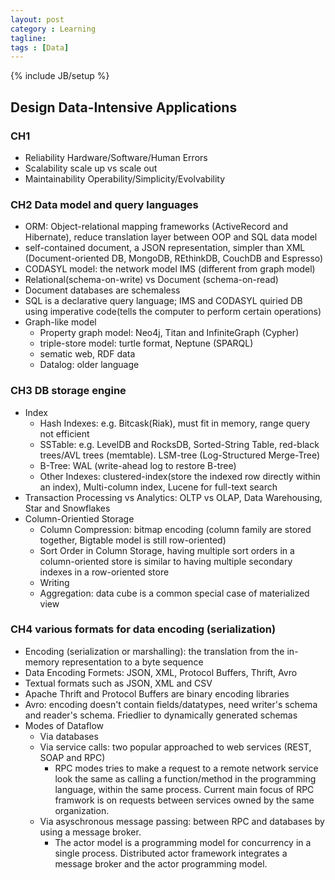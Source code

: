 ```yaml
---
layout: post
category : Learning
tagline: 
tags : [Data]
---
```

{% include JB/setup %}

## Design Data-Intensive Applications

### CH1 
  * Reliability		Hardware/Software/Human Errors 
  * Scalability 	scale up vs scale out
  * Maintainability	Operability/Simplicity/Evolvability

### CH2 Data model and query languages
  * ORM: Object-relational mapping frameworks (ActiveRecord and Hibernate), reduce translation layer between OOP and SQL data model
  * self-contained document, a JSON representation, simpler than XML (Document-oriented DB, MongoDB, REthinkDB, CouchDB and Espresso)
  * CODASYL model: the network model IMS (different from graph model)
  * Relational(schema-on-write) vs Document (schema-on-read)
  * Document databases are schemaless
  * SQL is a declarative query language; IMS and CODASYL quiried DB using imperative code(tells the computer to perform certain operations)
  * Graph-like model
    * Property graph model: Neo4j, Titan and InfiniteGraph (Cypher)
    * triple-store model: turtle format, Neptune (SPARQL)
    * sematic web, RDF data
    * Datalog: older language

### CH3 DB storage engine
  * Index
    * Hash Indexes: e.g. Bitcask(Riak), must fit in memory, range query not efficient
    * SSTable: e.g. LevelDB and RocksDB, Sorted-String Table, red-black trees/AVL trees (memtable). LSM-tree (Log-Structured Merge-Tree)
    * B-Tree: WAL (write-ahead log to restore B-tree)
    * Other Indexes: clustered-index(store the indexed row directly within an index), Multi-column index, Lucene for full-text search 
  * Transaction Processing vs Analytics: OLTP vs OLAP, Data Warehousing, Star and Snowflakes
  * Column-Orientied Storage
    * Column Compression: bitmap encoding (column family are stored together, Bigtable model is still row-oriented)
    * Sort Order in Column Storage, having multiple sort orders in a column-oriented store is similar to having multiple secondary indexes in a row-oriented store
    * Writing
    * Aggregation: data cube is a common special case of materialized view

### CH4 various formats for data encoding (serialization)
  * Encoding (serialization or marshalling): the translation from the in-memory representation to a byte sequence
  * Data Encoding Formets: JSON, XML, Protocol Buffers, Thrift, Avro
  * Textual formats such as JSON, XML and CSV
  * Apache Thrift and Protocol Buffers are binary encoding libraries
  * Avro: encoding doesn't contain fields/datatypes, need writer's schema and reader's schema. Friedlier to dynamically generated schemas
  * Modes of Dataflow
    * Via databases
    * Via service calls: two popular approached to web services (REST, SOAP and RPC)
      * RPC modes tries to make a request to a remote network service look the same as calling a function/method in the programming language, within the same process. Current main focus of RPC framwork is on requests between services owned by the same organization.
    * Via asyschronous message passing: between RPC and databases by using a message broker. 
      * The actor model is a programming model for concurrency in a single process. Distributed actor framework integrates a message broker and the actor programming model.